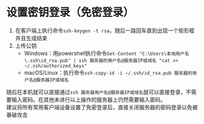 # 设置密钥登录（免密登录）
1. 在客户端上执行命令`ssh-keygen -t rsa`，随后一路回车直到出现一个矩形框并且生成结束
2. 上传公钥
    - Windows：用powershell执行命令`Get-Content "C:\Users\本地用户名\.ssh\id_rsa.pub" | ssh 服务器的用户名@服务器IP或域名 "cat >> ~/.ssh/authorized_keys"`
    - macOS/Linux：执行命令`ssh-copy-id -i ~/.ssh/id_rsa.pub 服务器的用户名@服务器IP或域名`
  
随后在本机就可以直接通过`ssh 服务器用户名@服务器IP或域名`就可以直接登录，不需要输入密码。在其他未进行以上操作的服务器上仍然需要输入密码。  
建议将所有常用客户端设备设置了免密登录后，直接关闭服务器的密码登录以免被暴破攻击
